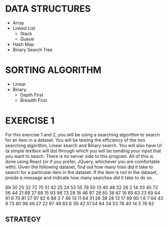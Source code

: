 # DATA STRUCTURES
* Array
* Linked List
  - Stack
  - Queue
* Hash Map
* Binary Search Tree

# SORTING ALGORITHM
* Linear
* Binary:
  - Depth First
  - Breadth First

# EXERCISE 1
For this exercise 1 and 2, you will be using a searching algorithm to search for an item in a dataset. You will be testing the efficiency of the two searching algorithm, Linear search and Binary search. You will also have UI (a simple textbox will do) through which you will be sending your input that you want to seach. There is no server side to this program. All of this is done using React (or if you prefer, JQuery, whichever you are comfortable with). Given the following dataset, find out how many tries did it take to search for a particular item in the dataset. If the item is not in the dataset, proide a message and indicate how many searches did it take to do so.

89 30 25 32 72 70 51 42 25 24 53 55 78 50 13 40 48 32 26 2 14 33 45 72 56 44 21 88 27 68 15 93 98 73 28 16 46 87 28 65 38 67 16 85 63 23 69 64 91 9 70 81 27 97 82 6 88 3 7 46 13 11 64 31 26 38 28 13 17 69 90 1 6 7 64 43 9 73 80 98 46 27 22 87 49 83 6 39 42 51 54 84 34 53 78 40 14 5 76 62

## STRATEGY

